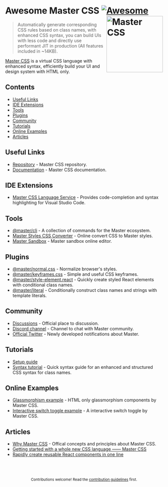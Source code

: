 
# Awesome Master CSS [![Awesome](https://awesome.re/badge.svg)](https://github.com/sindresorhus/awesome) <a href="https://docs.master.co/css"><img src="https://raw.githubusercontent.com/master-co/package/document/images/logo-and-text.svg" width="180" align="right" alt="Master CSS"></a>

> Automatically generate corresponding CSS rules based on class names, with enhanced CSS syntax, you can build UIs with less code and directly use performant JIT in production (All features included in ~14KB).

[Master CSS](https://css.master.co) is a virtual CSS language with enhanced syntax, efficiently build your UI and design system with HTML only.


## Contents 
- [Useful Links](#useful-links)
- [IDE Extensions](#ide-extensions)
- [Tools](#tools)
- [Plugins](#plugins)
- [Community](#community)
- [Tutorials](#tutorials)
- [Online Examples](#online-examples)
- [Articles](#articles)

## Useful Links
- [Repository](https://github.com/master-co/css) - Master CSS repository.
- [Documentation](https://docs.master.co/css/setup) - Master CSS documentation.

## IDE Extensions
- [Master CSS Language Service](https://marketplace.visualstudio.com/items?itemName=masterco.master-css-language-service) - Provides code-completion and syntax highlighting for Visual Studio Code.

## Tools
- [@master/cli](https://github.com/master-co/cli) - A collection of commands for the Master ecosystem.
- [Master Styles CSS Converter](https://github.com/serkodev/master-styles-css-converter) - Online convert CSS to Master styles.
- [Master Sandbox](https://sandbox.master.co) - Master sandbox online editor.

## Plugins 
- [@master/normal.css](https://github.com/master-co/normal.css) - Normalize browser's styles.
- [@master/keyframes.css](https://github.com/master-co/keyframes.css) - Simple and useful CSS keyframes.
- [@master/style-element.react](https://github.com/master-co/style-element.react) - Quickly create styled React elements with conditional class names.
- [@master/literal](https://github.com/master-co/literal) - Conditionally construct class names and strings with template literals.

## Community
- [Discussions](https://github.com/master-co/css/discussions) - Official place to discussion.
- [Discord channel](https://discord.gg/sZNKpAAAw6) - Channel to chat with Master community.
- [Official Twitter](https://twitter.com/mastercorg) - Newly developed notifications about Master.

## Tutorials
- [Setup guide](https://docs.master.co/css/setup)
- [Syntax tutorial](https://docs.master.co/css/syntax-tutorial) - Quick syntax guide for an enhanced and structured CSS syntax for class names.

## Online Examples
- [Glassmorphism example](https://codepen.io/aron-tw/pen/LYOGzdY) - HTML only glassmorphism components by Master CSS.
- [Interactive switch toggle example](https://codepen.io/aron-tw/pen/zYpyQyV) - A interactive switch toggle by Master CSS.

## Articles
- [Why Master CSS](https://docs.master.co/css/why-master-css) - Offical concepts and principles about Master CSS.
- [Getting started with a whole new CSS language —— Master CSS](https://dev.to/aron/getting-started-with-a-whole-new-css-language-master-css-12l0)
- [Rapidly create reusable React components in one line](https://dev.to/aron/rapidly-create-reusable-react-components-59fd)

<p align="center">
  <br/>
  <br/>
  <br/>
  <sub>Contributions welcome! Read the <a href="./contributing.md">contribution guidelines</a> first.</sub>
</p>
